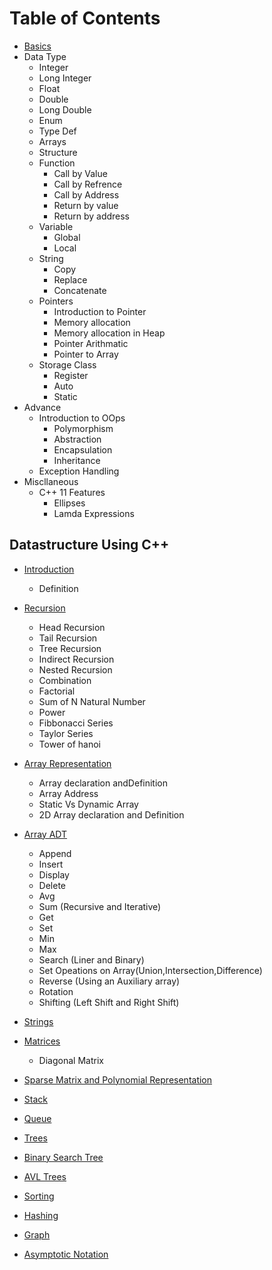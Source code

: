 # Table of Contents

* [Basics](#Basics)
* Data Type
  * Integer
  * Long Integer
  * Float
  * Double
  * Long Double
  * Enum
  * Type Def
  * Arrays
  * Structure
  * Function
    * Call by Value
    * Call by Refrence
    * Call by Address
    * Return by value
    * Return by address
  * Variable
    * Global
    * Local
  * String
    * Copy
    * Replace
    * Concatenate
  * Pointers
    * Introduction to Pointer
    * Memory allocation
    * Memory allocation in Heap
    * Pointer Arithmatic
    * Pointer to Array
  * Storage Class
    * Register
    * Auto
    * Static
* Advance
  * Introduction to OOps
    * Polymorphism
    * Abstraction
    * Encapsulation
    * Inheritance
  * Exception Handling
* Miscllaneous
  * C++ 11 Features
    * Ellipses
    * Lamda Expressions

## Datastructure Using C++

* [Introduction](#datastructure)
  * Definition
* [Recursion](#Recursion)
  * Head Recursion
  * Tail Recursion
  * Tree Recursion
  * Indirect Recursion
  * Nested Recursion
  * Combination
  * Factorial
  * Sum of N Natural Number
  * Power
  * Fibbonacci Series
  * Taylor Series
  * Tower of hanoi
* [Array Representation](#Array_representation)
  * Array declaration andDefinition
  * Array Address
  * Static Vs Dynamic Array
  * 2D Array declaration and Definition
* [Array ADT](#Array_ADT)
  * Append
  * Insert
  * Display
  * Delete
  * Avg
  * Sum (Recursive and Iterative)
  * Get
  * Set
  * Min
  * Max
  * Search (Liner and Binary)
  * Set Opeations on Array(Union,Intersection,Difference)
  * Reverse (Using an Auxiliary array)
  * Rotation
  * Shifting (Left Shift and Right Shift)
* [Strings](#Strings)
* [Matrices](#Matrices)
  * Diagonal Matrix

* [Sparse Matrix and Polynomial Representation](#sparse_matrix_and_polynomial_representation)
* [Stack](#stack)
* [Queue](#Queue)
* [Trees](#Trees)
* [Binary Search Tree]($Binary_Search_Tree)
* [AVL Trees]($AVL_Trees)
* [Sorting]($sorting)
* [Hashing]($Hashing)
* [Graph]($Graph)
* [Asymptotic Notation]($Asymptotic_notation)
